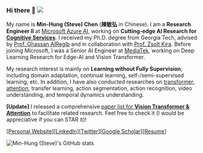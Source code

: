 ### Hi there 👋 ![](https://komarev.com/ghpvc/?username=cmhungsteve&color=green)

My name is **Min-Hung (Steve) Chen** (**陳敏弘** in Chinese). I am a **Research Engineer II** at [Microsoft Azure AI](https://azure.microsoft.com/en-us/overview/ai-platform/), working on **Cutting-edge AI Research for [Cognitive Services](https://azure.microsoft.com/en-us/services/cognitive-services/)**. I received my Ph.D. degree from Georgia Tech, advised by [Prof. Ghassan AlRegib](https://ghassanalregib.info/) and in collaboration with [Prof. Zsolt Kira](https://www.cc.gatech.edu/~zk15/). Before joining Microsoft, I was a Senior AI Engineer at [MediaTek](https://www.mediatek.com/innovations/artificial-intelligence), working on Deep Learning Research for Edge-AI and Vision Transformer.

My research interest is mainly on **Learning without Fully Supervision**, including domain adaptation, continual learning, self-/semi-supervised learning, etc. In addition, I have also conducted researches on [transformer, attention](https://github.com/cmhungsteve/Awesome-Transformer-Attention), transfer learning, action segmentation, action recognition, video understanding, and temporal dynamics understanding.

**[Update]** I released a comprehensive [paper list for **Vision Transformer & Attention**](https://github.com/cmhungsteve/Awesome-Transformer-Attention) to facilitate related research. Feel free to check it (I would be appreciative if you can STAR it)!

[[Personal Website](https://minhungchen.netlify.app/)][[LinkedIn](https://www.linkedin.com/in/chensteven/)][[Twitter](https://twitter.com/CMHungSteven)][[Google Scholar](https://scholar.google.com/citations?user=ovzuxi8AAAAJ)][[Resume](https://minhungchen.netlify.app/files/cv.pdf)]

![Min-Hung (Steve)'s GitHub stats](https://github-readme-stats.vercel.app/api?username=cmhungsteve&show_icons=true&count_private=true&theme=algolia)

<!--![Top Langs](https://github-readme-stats.vercel.app/api/top-langs/?username=cmhungsteve&layout=compact&theme=vision-friendly-dark)-->

<!--
**cmhungsteve/cmhungsteve** is a ✨ _special_ ✨ repository because its `README.md` (this file) appears on your GitHub profile.

Here are some ideas to get you started:

- 🔭 I’m currently working on ...
- 🌱 I’m currently learning ...
- 👯 I’m looking to collaborate on ...
- 🤔 I’m looking for help with ...
- 💬 Ask me about ...
- 📫 How to reach me: ...
- 😄 Pronouns: ...
- ⚡ Fun fact: ...
-->
